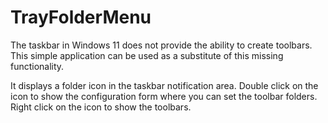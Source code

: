# TrayFolderMenu
The taskbar in Windows 11 does not provide the ability to create toolbars. This simple application can be used as a substitute of this missing functionality.

It displays a folder icon in the taskbar notification area. Double click on the icon to show the configuration form where you can set the toolbar folders. Right click on the icon to show the toolbars.

